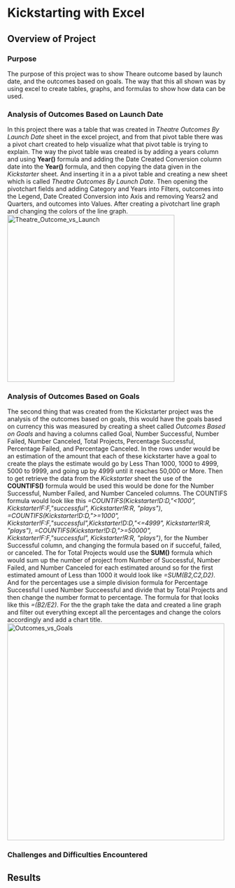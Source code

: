 # Kickstarting with Excel

## Overview of Project
### Purpose
The purpose of this project was to show Theare outcome based by launch date, and the outcomes based on goals. The way that this all shown was by using excel to create tables, graphs, and formulas to show how data can be used.

### Analysis of Outcomes Based on Launch Date
 In this project there was a table that was created in *Theatre Outcomes By Launch Date* sheet in the excel project, and from that pivot table there was a pivot chart created to help visualize what that pivot table is trying to explain. The way the pivot table was created is by adding a years column and using **Year()** formula and adding the Date Created Conversion column date into the **Year()** formula, and then copying the data given in the *Kickstarter* sheet. And inserting it in a a pivot table and creating a new sheet which is called *Theatre Outcomes By Launch Date*. Then opening the pivotchart fields and adding Category and Years into Filters, outcomes into the Legend, Date Created Conversion into Axis and removing Years2 and Quarters, and outcomes into Values. After creating a pivotchart line graph and changing the colors of the line graph.<img width="382" alt="Theatre_Outcome_vs_Launch" src="https://user-images.githubusercontent.com/97326526/156063307-65c953d2-af5f-4359-9606-42abc236a316.png">
### Analysis of Outcomes Based on Goals
The second thing that was created from the Kickstarter project was the analysis of the outcomes based on goals, this would have the goals based on currency this was measured by creating a sheet called *Outcomes Based on Goals* and having a columns called Goal, Number Successful, Number Failed, Number Canceled, 
Total Projects, Percentage Successful, Percentage Failed, and Percentage Canceled. In the rows under would be an estimation of the amount that each of these kickstarter have a goal to create the plays the estimate would go by Less Than 1000, 1000 to 4999, 5000 to 9999, and going up by 4999 until it reaches 50,000 or More. Then to get retrieve the data from the *Kickstarter* sheet the use of the **COUNTIFS()** formula would be used this would be done for the Number Successful, Number Failed, and Number Canceled columns. The COUNTIFS formula would look like this *=COUNTIFS(Kickstarter!D:D,"<1000", Kickstarter!F:F,"successful", Kickstarter!R:R, "plays")*, *=COUNTIFS(Kickstarter!D:D,">=1000", Kickstarter!F:F,"successful",Kickstarter!D:D,"<=4999", Kickstarter!R:R, "plays")*, *=COUNTIFS(Kickstarter!D:D,">=50000", Kickstarter!F:F,"successful", Kickstarter!R:R, "plays")*, for the Number Successful column, and changing the formula based on if succeful, failed, or canceled. The for Total Projects would use the **SUM()** formula which would sum up the number of project from Number of Successful, Number Failed, and Number Canceled for each estimated around so for the first estimated amount of Less than 1000 it would look like *=SUM(B2,C2,D2)*. And for the percentages use a simple division formula for Percentage Successful I used Number Succeessful and divide that by Total Projects and then change the number format to percentage. The formula for that looks like this *=(B2/E2)*. For the the graph take the data and created a line graph and filter out everything except all the percentages and change the colors accordingly and add a chart title.<img width="496" alt="Outcomes_vs_Goals" src="https://user-images.githubusercontent.com/97326526/156068815-1a1f4d3c-12fb-4761-a4b5-2f58e5b37b12.png">
### Challenges and Difficulties Encountered

## Results
